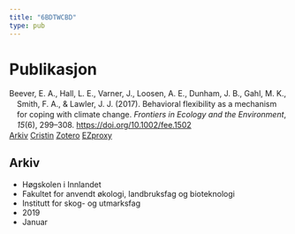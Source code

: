 ```yaml
---
title: "6BDTWCBD"
type: pub
---
```

<h1>Publikasjon</h1>
<article id="csl-bib-container-6BDTWCBD" class="csl-bib-container">
  <div class="csl-bib-body" style="line-height: 1.35; padding-left: 1em; text-indent:-1em;">
  <div class="csl-entry">Beever, E. A., Hall, L. E., Varner, J., Loosen, A. E., Dunham, J. B., Gahl, M. K., Smith, F. A., &amp; Lawler, J. J. (2017). Behavioral flexibility as a mechanism for coping with climate change. <i>Frontiers in Ecology and the Environment</i>, <i>15</i>(6), 299&#x2013;308. <a href="https://doi.org/10.1002/fee.1502">https://doi.org/10.1002/fee.1502</a></div>
</div>
  <div class="csl-bib-buttons">
    <a href="#taxonomy-article-6BDTWCBD" class="csl-bib-button">Arkiv</a>
    <a href alt="Cristin URL" class="csl-bib-button">Cristin</a>
    <a href alt="Zotero URL" class="csl-bib-button">Zotero</a>
    <a href="http://ezproxy.inn.no/login?url=https://doi.org/10.1002/fee.1502" class="csl-bib-button">EZproxy</a>
  </div>
  <div id="csl-bib-meta-container-6BDTWCBD"></div>
</article>
<div id="csl-bib-meta-6BDTWCBD" class="csl-bib-meta">
  <article id="taxonomy-article-6BDTWCBD" class="taxonomy-article">
    <h1>Arkiv</h1>
    <ul>
      <li>Høgskolen i Innlandet</li>
      <li>Fakultet for anvendt økologi, landbruksfag og bioteknologi</li>
      <li>Institutt for skog- og utmarksfag</li>
      <li>2019</li>
      <li>Januar</li>
    </ul>
  </article>
</div>
